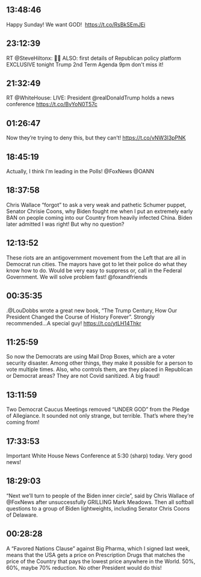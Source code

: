 ## 13:48:46
Happy Sunday! We want GOD! 
https://t.co/RsBkSEmJEi
## 23:12:39
RT @SteveHiltonx: 🚨🚨 ALSO: first details of Republican policy platform EXCLUSIVE tonight Trump 2nd Term Agenda 9pm don't miss it!
## 21:32:49
RT @WhiteHouse: LIVE: President @realDonaldTrump holds a news conference https://t.co/BvYoN0T57c
## 01:26:47
Now they’re trying to deny this, but they can’t! https://t.co/vNW3I3pPNK
## 18:45:19
Actually, I think I’m leading in the Polls!  @FoxNews @OANN
## 18:37:58
Chris Wallace “forgot” to ask a very weak and pathetic Schumer puppet, Senator Chrisie Coons, why Biden fought me when I put an extremely early BAN on people coming into our Country from heavily infected China. Biden later admitted I was right! But why no question?
## 12:13:52
These riots are an antigovernment movement from the Left that are all in Democrat run cities. The mayors have got to let their police do what they know how to do. Would be very easy to suppress or, call in the Federal Government. We will solve problem fast! @foxandfriends
## 00:35:35
.@LouDobbs wrote a great new book, “The Trump Century, How Our President Changed the Course of History Forever”. Strongly recommended...A special guy! https://t.co/ytLH14Thkr
## 11:25:59
So now the Democrats are using Mail Drop Boxes, which are a voter security disaster. Among other things, they make it possible for a person to vote multiple times. Also, who controls them, are they placed in Republican or Democrat areas? They are not Covid sanitized. A big fraud!
## 13:11:59
Two Democrat Caucus Meetings removed “UNDER GOD” from the Pledge of Allegiance. It sounded not only strange, but terrible. That’s where they’re coming from!
## 17:33:53
Important White House News Conference at 5:30 (sharp) today. Very good news!
## 18:29:03
“Next we’ll turn to people of the Biden inner circle”, said by Chris Wallace of @FoxNews after unsuccessfully GRILLING Mark Meadows. Then all softball questions to a group of Biden lightweights, including Senator Chris Coons of Delaware.
## 00:28:28
A “Favored Nations Clause” against Big Pharma, which I signed last week, means that the USA gets a price on Prescription Drugs that matches the price of the Country that pays the lowest price anywhere in the World. 50%, 60%, maybe 70% reduction. No other President would do this!
